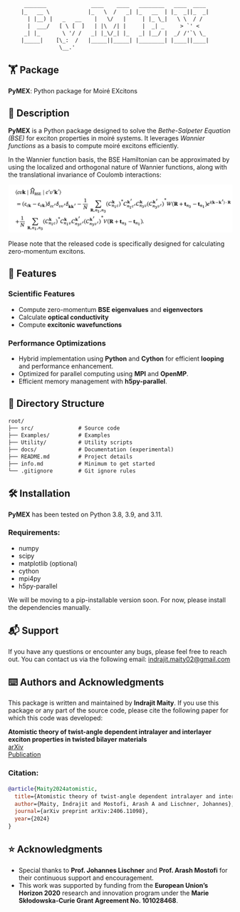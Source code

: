 
```
     _______              ____    ____   ________   ____  ____
    |_   __ \            |_   \  /   _| |_   __  | |_  _||_  _|
      | |__) |   _   __    |   \/   |     | |_ \_|   \ \  / /
      |  ___/   [ \ [  ]   | |\  /| |     |  _| _     > `' <
     _| |_       \ '/ /   _| |_\/_| |_   _| |__/ |  _/ /'`\ \_
    |_____|    [\_:  /   |_____||_____| |________| |____||____|
                \__.'
```

## 🏋️ Package
**PyMEX**: Python package for Moiré EXcitons

## 📖 Description
**PyMEX** is a Python package designed to solve the
*Bethe-Salpeter Equation (BSE)* for exciton properties in moiré systems. It
leverages *Wannier functions* as a basis to compute moiré excitons
efficiently.
 
In the Wannier function basis, the BSE Hamiltonian can be approximated by using
the localized and orthogonal nature of Wannier functions, along with the
translational invariance of Coulomb interactions:

![BSE Hamiltonian](./images/BSE_zero.png)

Please note that the released code is specifically designed for calculating zero-momentum excitons.

## 🚀 Features

### Scientific Features
- Compute zero-momentum **BSE eigenvalues** and **eigenvectors**  
- Calculate **optical conductivity**  
- Compute **excitonic wavefunctions**  

### Performance Optimizations
- Hybrid implementation using **Python** and **Cython** for efficient
  **looping** and performance enhancement.
- Optimized for parallel computing using **MPI** and **OpenMP**.
- Efficient memory management with **h5py-parallel**.

## 📂 Directory Structure

```
root/
├── src/              # Source code
├── Examples/         # Examples
├── Utility/          # Utility scripts
├── docs/             # Documentation (experimental)
├── README.md         # Project details
├── info.md           # Minimum to get started
└── .gitignore        # Git ignore rules
```

## 🛠️ Installation
**PyMEX** has been tested on Python 3.8, 3.9, and 3.11.

### Requirements:
- numpy  
- scipy  
- matplotlib (optional)  
- cython  
- mpi4py  
- h5py-parallel  

We will be moving to a pip-installable version soon. For now, please install
the dependencies manually.

## 📬 Support
If you have any questions or encounter any bugs, please feel free to reach out.
You can contact us via the following email:
[indrajit.maity02@gmail.com](mailto:indrajit.maity02@gmail.com)

## ⌨️ Authors and Acknowledgments
This package is written and maintained by **Indrajit Maity**. If you use this
package or any part of the source code, please cite the following paper for
which this code was developed:

**Atomistic theory of twist-angle dependent intralayer and interlayer exciton
properties in twisted bilayer materials**  
[arXiv](https://arxiv.org/abs/2406.11098)  
[Publication](https://doi.org/10.1038/s41699-025-00538-4)  

### Citation:

```bibtex
@article{Maity2024atomistic,
  title={Atomistic theory of twist-angle dependent intralayer and interlayer exciton properties in twisted bilayer materials},
  author={Maity, Indrajit and Mostofi, Arash A and Lischner, Johannes},
  journal={arXiv preprint arXiv:2406.11098},
  year={2024}
}
```

## ⭐ Acknowledgments

- Special thanks to **Prof. Johannes Lischner** and **Prof. Arash Mostofi** for
  their continuous support and encouragement.
- This work was supported by funding from the **European Union’s Horizon 2020**
  research and innovation program under the **Marie Skłodowska-Curie Grant
  Agreement No. 101028468**.

